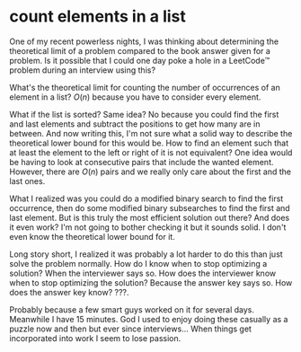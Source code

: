 # count elements in a list

One of my recent powerless nights, I was thinking about determining the
theoretical limit of a problem compared to the book answer given for a problem.
Is it possible that I could one day poke a hole in a LeetCode:tm: problem during
an interview using this?

What's the theoretical limit for counting the number of occurrences of an
element in a list? $O(n)$ because you have to consider every element.

What if the list is sorted? Same idea? No because you could find the first and
last elements and subtract the positions to get how many are in between. And now
writing this, I'm not sure what a solid way to describe the theoretical lower
bound for this would be. How to find an element such that at least the element
to the left or right of it is not equivalent? One idea would be having to look
at consecutive pairs that include the wanted element. However, there are $O(n)$
pairs and we really only care about the first and the last ones.

What I realized was you could do a modified binary search to find the first
occurrence, then do some modified binary subsearches to find the first and last
element. But is this truly the most efficient solution out there? And does it
even work? I'm not going to bother checking it but it sounds solid. I don't even
know the theoretical lower bound for it.

Long story short, I realized it was probably a lot harder to do this than just
solve the problem normally. How do I know when to stop optimizing a solution?
When the interviewer says so. How does the interviewer know when to stop
optimizing the solution? Because the answer key says so. How does the answer key
know? ???.

Probably because a few smart guys worked on it for several days. Meanwhile I
have 15 minutes. God I used to enjoy doing these casually as a puzzle now and
then but ever since interviews... When things get incorporated into work I seem
to lose passion.
